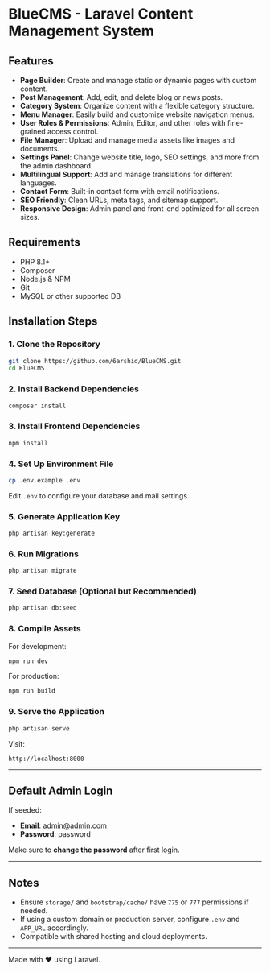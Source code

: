 # BlueCMS - Laravel Content Management System

## Features

- **Page Builder**: Create and manage static or dynamic pages with custom content.
- **Post Management**: Add, edit, and delete blog or news posts.
- **Category System**: Organize content with a flexible category structure.
- **Menu Manager**: Easily build and customize website navigation menus.
- **User Roles & Permissions**: Admin, Editor, and other roles with fine-grained access control.
- **File Manager**: Upload and manage media assets like images and documents.
- **Settings Panel**: Change website title, logo, SEO settings, and more from the admin dashboard.
- **Multilingual Support**: Add and manage translations for different languages.
- **Contact Form**: Built-in contact form with email notifications.
- **SEO Friendly**: Clean URLs, meta tags, and sitemap support.
- **Responsive Design**: Admin panel and front-end optimized for all screen sizes.

## Requirements

- PHP 8.1+
- Composer
- Node.js & NPM
- Git
- MySQL or other supported DB

## Installation Steps

### 1. Clone the Repository

```bash
git clone https://github.com/6arshid/BlueCMS.git
cd BlueCMS
```

### 2. Install Backend Dependencies

```bash
composer install
```

### 3. Install Frontend Dependencies

```bash
npm install
```

### 4. Set Up Environment File

```bash
cp .env.example .env
```

Edit `.env` to configure your database and mail settings.

### 5. Generate Application Key

```bash
php artisan key:generate
```

### 6. Run Migrations

```bash
php artisan migrate
```

### 7. Seed Database (Optional but Recommended)

```bash
php artisan db:seed
```

### 8. Compile Assets

For development:

```bash
npm run dev
```

For production:

```bash
npm run build
```

### 9. Serve the Application

```bash
php artisan serve
```

Visit:  
```
http://localhost:8000
```

---

## Default Admin Login

If seeded:

- **Email**: admin@admin.com  
- **Password**: password

Make sure to **change the password** after first login.

---

## Notes

- Ensure `storage/` and `bootstrap/cache/` have `775` or `777` permissions if needed.
- If using a custom domain or production server, configure `.env` and `APP_URL` accordingly.
- Compatible with shared hosting and cloud deployments.

---

Made with ❤️ using Laravel.
